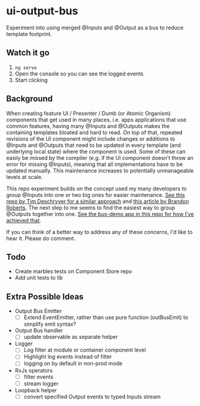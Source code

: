 # ui-output-bus

Experiment into using merged @Inputs and @Output as a bus to reduce template footprint.

## Watch it go

1. `ng serve`
2. Open the console so you can see the logged events
3. Start clicking

## Background

When creating feature UI / Presenter / Dumb (or Atomic Organism) components that get used in many places, i.e. apps applications that use common features, having many @Inputs and @Outputs makes the containing templates bloated and hard to read. On top of that, repeated revisions of the UI component might include changes or additions to @Inputs and @Outputs that need to be updated in every template (and underlying local state) where the component is used. Some of these can easily be missed by the compiler (e.g. if the UI component doesn't throw an error for missing @Inputs), meaning that all implementations have to be updated manually. This maintenance increases to potentially unmanageable levels at scale.

This repo experiment builds on the concept used my many developers to group @Inputs into one or two big ones for easier maintenance. [See this repo by Tim Deschryver for a similar approach](https://github.com/timdeschryver/ngrx-family-grocery-list/blob/master/src/app/groceries/pages/grocery-family-member-page.component.ts) and [this article by Brandon Roberts](https://dev.to/brandontroberts/maximizing-and-simplifying-component-views-with-ngrx-selectors-286j). The next step to me seems to find the easiest way to group @Outputs together into one. [See the bus-demo app in this repo for how I've achieved that](apps/bus-demo/src/app/book-manager/book-manager.component.html).

If you can think of a better way to address any of these concerns, I'd like to hear it. Please do comment.

## Todo

- Create marbles tests on Component Store repo
- Add unit tests to lib

## Extra Possible Ideas

- Output Bus Emitter
  - [ ] Extend EventEmitter, rather than use pure function (outBusEmit) to simplify emit syntax?
- Output Bus handler
  - [ ] update observable as separate helper
- Logger
  - [ ] Log filter at module or container component level
  - [ ] Highlight log events instead of filter
  - [ ] logging on by default in non-prod mode
- RxJs operators
  - [ ] filter events
  - [ ] stream logger
- Loopback helper
  - [ ] convert specified Output events to typed Inputs stream
